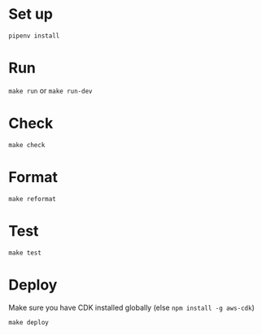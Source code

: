 # Set up

`pipenv install`

# Run

`make run` or `make run-dev`

# Check

`make check`

# Format

`make reformat`

# Test

`make test`

# Deploy

Make sure you have CDK installed globally (else `npm install -g aws-cdk`)

`make deploy`
